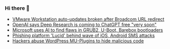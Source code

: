 ### Hi there 👋

<!--START_SECTION:feed-->
* [VMware Workstation auto-updates broken after Broadcom URL redirect](https://www.bleepingcomputer.com/news/software/vmware-workstation-auto-updates-broken-after-broadcom-url-redirect/)
* [OpenAI says Deep Research is coming to ChatGPT free "very soon"](https://www.bleepingcomputer.com/news/artificial-intelligence/openai-says-deep-research-is-coming-to-chatgpt-free-very-soon/)
* [Microsoft uses AI to find flaws in GRUB2, U-Boot, Barebox bootloaders](https://www.bleepingcomputer.com/news/security/microsoft-uses-ai-to-find-flaws-in-grub2-u-boot-barebox-bootloaders/)
* [Phishing platform 'Lucid' behind wave of iOS, Android SMS attacks](https://www.bleepingcomputer.com/news/security/phishing-platform-lucid-behind-wave-of-ios-android-sms-attacks/)
* [Hackers abuse WordPress MU-Plugins to hide malicious code](https://www.bleepingcomputer.com/news/security/hackers-abuse-wordpress-mu-plugins-to-hide-malicious-code/)
<!--END_SECTION:feed-->

<!--
**frankenk/frankenk** is a ✨ _special_ ✨ repository because its `README.md` (this file) appears on your GitHub profile.

Here are some ideas to get you started:

- 🔭 I’m currently working on ...
- 🌱 I’m currently learning ...
- 👯 I’m looking to collaborate on ...
- 🤔 I’m looking for help with ...
- 💬 Ask me about ...
- 📫 How to reach me: ...
- 😄 Pronouns: ...
- ⚡ Fun fact: ...
-->



